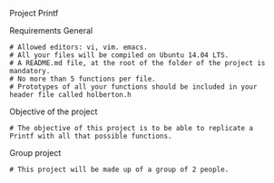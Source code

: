 Project Printf

Requirements
    General

    # Allowed editors: vi, vim. emacs.
    # All your files will be compiled on Ubuntu 14.04 LTS.
    # A README.md file, at the root of the folder of the project is       mandatory.
    # No more than 5 functions per file.
    # Prototypes of all your functions should be included in your         header file called holberton.h

Objective of the project
    
    # The objective of this project is to be able to replicate a           Printf with all that possible functions.

Group project

    # This project will be made up of a group of 2 people.




